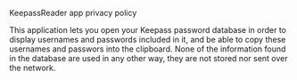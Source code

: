 KeepassReader app privacy policy

This application lets you open your Keepass password database in order to display usernames and passwords included in it, and be able to copy these usernames and passwors into the clipboard. 
None of the information found in the database are used in any other way, they are not stored nor sent over the network.
